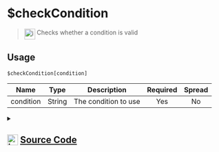 # $checkCondition
> <img align="top" src="https://upload.wikimedia.org/wikipedia/commons/thumb/e/e4/Infobox_info_icon.svg/160px-Infobox_info_icon.svg.png?20150409153300" alt="image" width="25" height="auto"> Checks whether a condition is valid
## Usage
```
$checkCondition[condition]
```
| Name | Type | Description | Required | Spread
| :---: | :---: | :---: | :---: | :---: |
condition | String | The condition to use | Yes | No
<details>
<summary>
    
## <img align="top" src="https://cdn4.iconfinder.com/data/icons/iconsimple-logotypes/512/github-512.png" alt="image" width="25" height="auto">  [Source Code](https://github.com/tryforge/ForgeScript-V2/blob/main/src/native/checkCondition.ts)
    
</summary>
    
```ts
import { ArgType, IExtendedCompiledFunctionConditionField, NativeFunction, Return } from "../structures"

export default new NativeFunction({
    name: "$checkCondition",
    version: "1.0.0",
    description: "Checks whether a condition is valid",
    brackets: true,
    unwrap: false,
    args: [
        {
            name: "condition",
            description: "The condition to use",
            rest: false,
            condition: true,
            type: ArgType.String,
            required: true
        }
    ],
    async execute(ctx) {
        const cond = await this["resolveCondition"](ctx, this.data.fields![0] as IExtendedCompiledFunctionConditionField)
        if (!this["isValidReturnType"](cond)) return cond
        return Return.success(cond.value)
    },
})
```
    
</details>